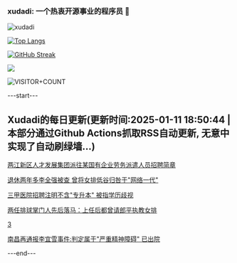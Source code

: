 ### xudadi: 一个热衷开源事业的程序员 👋

![xudadi](https://github-readme-stats-git-masterorgs-github-readme-stats-team.vercel.app/api?username=xudadi)

[![Top Langs](https://github-readme-stats.vercel.app/api/top-langs/?username=xudadi)](https://github.com/anuraghazra/github-readme-stats)

[![GitHub Streak](https://streak-stats.demolab.com?user=xudadi&locale=zh_Hans)](https://git.io/streak-stats)

![](https://raw.githubusercontent.com/xudadi/xudadi/main/assets/github-contribution-grid-snake.svg)

![VISITOR+COUNT](https://komarev.com/ghpvc/?username=xudadi&label=VISITOR+COUNT)


---start---

## Xudadi的每日更新(更新时间:2025-01-11 18:50:44 | 本部分通过Github Actions抓取RSS自动更新, 无意中实现了自动刷绿墙...)

[两江新区人才发展集团派往某国有企业劳务派遣人员招聘简章](https://www.gongkaoleida.com/article/2262286)

[退休两年多李全强被查 曾将女排低谷归咎于"网络一代"](https://m.163.com/news/article/JLILH93C0530JPVV.html)

[三甲医院招聘注明不含"专升本" 被指学历歧视](https://m.163.com/news/article/JLIQBKDV051492T3.html)

[两任排球掌门人先后落马：上任后都曾请郎平执教女排](https://m.163.com/news/article/JLK51G1C0514R9P4.html)

[3](https://m.163.com/touch/news/sub/domestic)

[南昌再通报李宜雪事件:判定属于"严重精神障碍" 已出院](https://m.163.com/news/article/JLK33LID0001899O.html)

---end---
